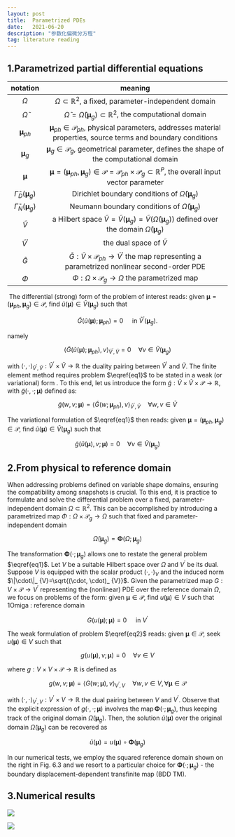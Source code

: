 ```yaml
---
layout: post
title:  Parametrized PDEs
date:   2021-06-20 
description: "参数化偏微分方程"
tag: literature reading
---
```



## 1.Parametrized partial differential equations

|                         notation                          |                           meaning                            |
| :-------------------------------------------------------: | :----------------------------------------------------------: |
|                         $\Omega$                          | $\Omega \subset \mathbb{R}^{2}$, a fixed, parameter-independent domain |
|                   $\widetilde{\Omega}$                    | $\widetilde{\Omega}=\widetilde{\Omega}\left(\boldsymbol{\mu}_ {g}\right) \subset \mathbb{R}^{2}$, the computational domain |
|                 $\boldsymbol{\mu}_ {p h}$                  | $\boldsymbol{\mu}_ {p h} \in \mathscr{P}_ {p h}$, physical parameters, addresses material properties, source terms and boundary conditions |
|                  $\boldsymbol{\mu}_ {g}$                   | $\boldsymbol{\mu}_ {g} \in \mathscr{P}_ {g}$, geometrical parameter, defines the shape of the computational domain |
|                    $\boldsymbol{\mu}$                     | $\boldsymbol{\mu}=\left(\boldsymbol{\mu}_ {p h}, \boldsymbol{\mu}_ {g}\right) \in \mathscr{P}=\mathscr{P}_ {p h} \times \mathscr{P}_ {g} \subset \mathbb{R}^{P}$, the overall input vector parameter |
| $\widetilde{\Gamma}_ {D}\left(\boldsymbol{\mu}_ {g}\right)$ | Dirichlet boundary conditions of $\widetilde{\Omega}\left(\boldsymbol{\mu}_ {g}\right)$ |
| $\widetilde{\Gamma}_ {N}\left(\boldsymbol{\mu}_ {g}\right)$ | Neumann boundary conditions of $\widetilde{\Omega}\left(\boldsymbol{\mu}_ {g}\right)$ |
|                      $\widetilde{V}$                      | a Hilbert space $\widetilde{V}=\widetilde{V}\left(\boldsymbol{\mu}_ {g}\right)=\widetilde{V}\left(\widetilde{\Omega}\left(\boldsymbol{\mu}_ {g}\right)\right)$ defined over the domain $\widetilde{\Omega}\left(\boldsymbol{\mu}_ {g}\right)$ |
|                 $\widetilde{V}^{\prime}$                  |                the dual space of $\tilde{V}$                 |
|                      $\widetilde{G}$                      | $\widetilde{G}: \widetilde{V} \times \mathscr{P}_ {p h} \rightarrow \widetilde{V}^{\prime}$ the map representing a parametrized nonlinear second-order PDE |
|                          $\Phi$                           | $\Phi: \Omega \times \mathscr{P}_ {g} \rightarrow \Omega$ the parametrized map |

​    The differential (strong) form of the problem of interest reads: given $\boldsymbol{\mu}=\left(\boldsymbol{\mu}_ {p h}, \boldsymbol{\mu}_ {g}\right) \in \mathscr{P}$, find $\widetilde{u}(\boldsymbol{\mu}) \in \widetilde{V}\left(\boldsymbol{\mu}_ {g}\right)$ such that

$$
\widetilde{G}\left(\widetilde{u}(\boldsymbol{\mu}) ; \boldsymbol{\mu}_ {p h}\right)=0 \quad \text { in } \tilde{V}^{\prime}\left(\boldsymbol{\mu}_ {g}\right). \tag{1} \label{eq1}
$$

namely

$$
\left\langle\widetilde{G}\left(\widetilde{u}(\boldsymbol{\mu}) ; \boldsymbol{\mu}_ {p h}\right), v\right\rangle_ {\tilde{V}^{\prime}, \tilde{V}}=0 \quad \forall v \in \widetilde{V}\left(\boldsymbol{\mu}_ {g}\right)
$$

with $\langle\cdot, \cdot\rangle_ {\tilde{V}^{\prime}, \tilde{V}}: \widetilde{V}^{\prime} \times \widetilde{V} \rightarrow \mathbb{R}$ the duality pairing between $\widetilde{V}^{\prime}$ and $\tilde{V}$.
The finite element method requires problem $\eqref{eq1}$ to be stated in a weak (or variational) form . To this end, let us introduce the form $\widetilde{g}: \widetilde{V} \times \widetilde{V} \times \mathscr{P} \rightarrow \mathbb{R}$, with $\widetilde{g}(\cdot, \cdot ; \boldsymbol{\mu})$ defined as:

$$
\widetilde{g}(w, v ; \boldsymbol{\mu})=\left\langle\widetilde{G}\left(w ; \boldsymbol{\mu}_ {p h}\right), v\right\rangle_ {\tilde{V}^{\prime}, \tilde{V}} \quad \forall w, v \in \widetilde{V}
$$

The variational formulation of  $\eqref{eq1}$ then reads: given $\boldsymbol{\mu}=\left(\boldsymbol{\mu}_ {p h}, \boldsymbol{\mu}_ {g}\right) \in \mathscr{P}$, find $\widetilde{u}(\boldsymbol{\mu}) \in \widetilde{V}\left(\boldsymbol{\mu}_ {g}\right)$ such that

$$
\widetilde{g}(\widetilde{u}(\boldsymbol{\mu}), v ; \boldsymbol{\mu})=0 \quad \forall v \in \widetilde{V}\left(\boldsymbol{\mu}_ {g}\right)
$$

## 2.From physical to reference domain

When addressing problems defined on variable shape domains, ensuring the compatibility among snapshots is crucial. To this end, it is practice to formulate and solve the differential problem over a fixed, parameter-independent domain $\Omega \subset \mathbb{R}^{2}$. This can be accomplished by introducing a parametrized map $\Phi: \Omega \times \mathscr{P}_ {g} \rightarrow \Omega$ such that  fixed and parameter-independent domain

$$
\widetilde{\Omega}\left(\boldsymbol{\mu}_ {g}\right)=\mathbf{\Phi}\left(\Omega ; \boldsymbol{\mu}_ {g}\right)
$$

The transformation $\mathbf{\Phi}\left(\cdot ; \boldsymbol{\mu}_ {g}\right)$ allows one to restate the general problem $\eqref{eq1}$. Let $V$ be a suitable Hilbert space over $\Omega$ and $V^{\prime}$ be its dual. Suppose $V$ is equipped with the scalar product $(\cdot, \cdot)_ {V}$ and the induced norm $\|\cdot\|_ {V}=\sqrt{(\cdot, \cdot)_ {V}}$. Given the parametrized map $G: V \times \mathscr{P} \rightarrow V^{\prime}$ representing the (nonlinear) PDE over the reference domain $\Omega$, we focus on problems of the form: given $\boldsymbol{\mu} \in \mathscr{P}$, find $u(\boldsymbol{\mu}) \in V$ such that 1Omiga : reference domain

$$
G(u(\boldsymbol{\mu}) ; \boldsymbol{\mu})=0 \quad \text { in } V^{\prime} \tag{2} \label{eq2}
$$

The weak formulation of problem $\eqref{eq2}$ reads: given $\boldsymbol{\mu} \in \mathscr{P}$, seek $u(\boldsymbol{\mu}) \in V$ such that

$$
g(u(\boldsymbol{\mu}), v ; \boldsymbol{\mu})=0 \quad \forall v \in V
$$

where $g: V \times V \times \mathscr{P} \rightarrow \mathbb{R}$ is defined as

$$
g(w, v ; \boldsymbol{\mu})=\langle G(w ; \boldsymbol{\mu}), v\rangle_ {V^{\prime}, V} \quad \forall w, v \in V, \forall \boldsymbol{\mu} \in \mathscr{P}
$$

with $\langle\cdot, \cdot\rangle_ {V^{\prime}, V}: V^{\prime} \times V \rightarrow \mathbb{R}$ the dual pairing between $V$ and $V^{\prime}$. Observe that the explicit expression of $g(\cdot, \cdot ; \boldsymbol{\mu})$ involves the $\operatorname{map} \mathbf{\Phi}\left(\cdot ; \boldsymbol{\mu}_ {g}\right)$, thus keeping track of the original domain $\widetilde{\Omega}\left(\boldsymbol{\mu}_ {g}\right)$. Then, the solution $\widetilde{u}(\boldsymbol{\mu})$ over the original domain $\widetilde{\Omega}\left(\boldsymbol{\mu}_ {g}\right)$ can
be recovered as

$$
\tilde{u}(\boldsymbol{\mu})=u(\boldsymbol{\mu}) \circ \boldsymbol{\Phi}\left(\boldsymbol{\mu}_ {g}\right)
$$

In our numerical tests, we employ the squared reference domain shown on the right in Fig. $6.3$ and we resort to a particular choice for $\mathbf{\Phi}\left(\cdot ; \boldsymbol{\mu}_ {g}\right)$ - the boundary displacement-dependent transfinite map (BDD TM).

## 3.Numerical results

![](https://suifeng2020.github.io/images/posts/parametrized_PDEs/img1.png)

![](https://suifeng2020.github.io/images/posts/parametrized_PDEs/img2.png)
